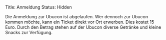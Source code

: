 Title: Anmeldung
Status: Hidden

Die Anmeldung zur Ubucon ist abgelaufen. Wer dennoch zur Ubucon kommen
möchte, kann ein Ticket direkt vor Ort erwerben. Dies kostet 15 Euro.
Durch den Betrag stehen auf der Ubucon diverse Getränke und kleine
Snacks zur Verfügung.

